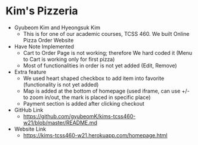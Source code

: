 # Kim's Pizzeria
* Gyubeom Kim and Hyeongsuk Kim
    * This is for one of our academic courses, TCSS 460. We built Online Pizza Order Website
* Have Note Implemented
    * Cart to Order Page is not working; therefore We hard coded it (Menu to Cart is working only for first pizza)
    * Most of functionalities in order is not yet added (Edit, Remove)
* Extra feature
    * We used heart shaped checkbox to add item into favorite (functionality is not yet added)
    * Map is added at the bottom of homepage (used iframe, can use +/- to zoom in/out, the mark is placed in specific place)
    * Payment section is added after clicking checkout
* GitHub Link
    * https://github.com/gyubeomK/kims-tcss460-w21/blob/master/README.md
* Website Link
    * https://kims-tcss460-w21.herokuapp.com/homepage.html
